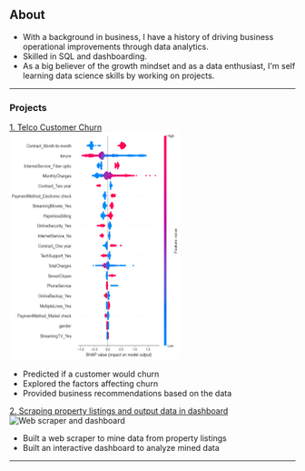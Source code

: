 ## About 
- With a background in business, I have a history of driving business operational improvements through data analytics.
- Skilled in SQL and dashboarding.
- As a big believer of the growth mindset and as a data enthusiast, I'm self learning data science skills by working on projects.

---

### Projects

[1. Telco Customer Churn](https://cezska.github.io/Telco-Customer-Churn/)
<br>
<img src="https://github.com/Cezska/Telco-Customer-Churn/blob/main/output_90_1.png?raw=true" width="300" height="400"/>
- Predicted if a customer would churn
- Explored the factors affecting churn
- Provided business recommendations based on the data

[2. Scraping property listings and output data in dashboard](https://cezska.github.io/PropertyGuru-Scraper/)
<br>
![Web scraper and dashboard](https://github.com/Cezska/cezska.github.io/assets/102790793/6a87abcf-25de-4cfe-9a3b-e36bdd23e16c)
- Built a web scraper to mine data from property listings
- Built an interactive dashboard to analyze mined data

---


